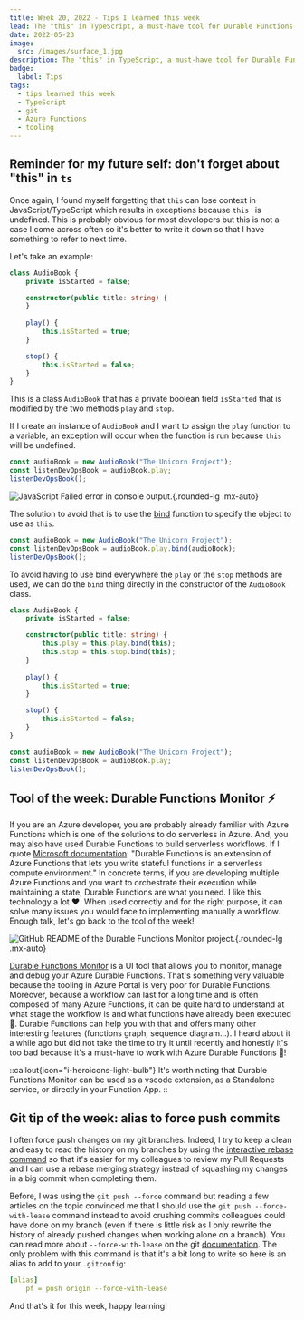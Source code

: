 ```yaml
---
title: Week 20, 2022 - Tips I learned this week
lead: The "this" in TypeScript, a must-have tool for Durable Functions, and a new git alias.
date: 2022-05-23
image:
  src: /images/surface_1.jpg
description: The "this" in TypeScript, a must-have tool for Durable Functions, and a new git alias.
badge:
  label: Tips
tags:
  - tips learned this week
  - TypeScript
  - git
  - Azure Functions
  - tooling
---
```


## Reminder for my future self: don't forget about "this" in `ts`

Once again, I found myself forgetting that `this` can lose context in JavaScript/TypeScript which results in exceptions because `this ` is undefined. This is probably obvious for most developers but this is not a case I come across often so it's better to write it down so that I have something to refer to next time.

Let's take an example:

```ts
class AudioBook {
    private isStarted = false;

    constructor(public title: string) {
    }
    
    play() {
        this.isStarted = true;
    }

    stop() {
        this.isStarted = false;
    }
}
```
This is a class `AudioBook` that has a private boolean field `isStarted` that is modified by the two methods `play` and `stop`.

If I create an instance of `AudioBook` and I want to assign the `play` function to a variable, an exception will occur when the function is run because `this` will be undefined.

```ts
const audioBook = new AudioBook("The Unicorn Project");
const listenDevOpsBook = audioBook.play;
listenDevOpsBook();
```

![JavaScript Failed error in console output.](/posts/images/w202022tips_this_1.png){.rounded-lg .mx-auto}

The solution to avoid that is to use the [bind](https://developer.mozilla.org/en-US/docs/Web/JavaScript/Reference/Global_Objects/Function/bind) function to specify the object to use as `this`.

```ts
const audioBook = new AudioBook("The Unicorn Project");
const listenDevOpsBook = audioBook.play.bind(audioBook);
listenDevOpsBook();
```

To avoid having to use bind everywhere the `play` or the `stop` methods are used, we can do the `bind` thing directly in the constructor of the `AudioBook` class.

```ts
class AudioBook {
    private isStarted = false;

    constructor(public title: string) {
        this.play = this.play.bind(this);
        this.stop = this.stop.bind(this);
    }
    
    play() {
        this.isStarted = true;
    }

    stop() {
        this.isStarted = false;
    }
}

const audioBook = new AudioBook("The Unicorn Project");
const listenDevOpsBook = audioBook.play;
listenDevOpsBook();
```

## Tool of the week: Durable Functions Monitor ⚡

If you are an Azure developer, you are probably already familiar with Azure Functions which is one of the solutions to do serverless in Azure. And, you may also have used Durable Functions to build serverless workflows. If I quote [Microsoft documentation](https://docs.microsoft.com/en-us/azure/azure-functions/durable/durable-functions-overview?tabs=csharp): "Durable Functions is an extension of Azure Functions that lets you write stateful functions in a serverless compute environment." In concrete terms, if you are developing multiple Azure Functions and you want to orchestrate their execution while maintaining a state, Durable Functions are what you need. I like this technology a lot ❤️. When used correctly and for the right purpose, it can solve many issues you would face to implementing manually a workflow. Enough talk, let's go back to the tool of the week!

![GitHub README of the Durable Functions Monitor project.](/posts/images/w202022tips_durablemonitor_1.png){.rounded-lg .mx-auto}

[Durable Functions Monitor](https://github.com/microsoft/DurableFunctionsMonitor) is a UI tool that allows you to monitor, manage and debug your Azure Durable Functions. That's something very valuable because the tooling in Azure Portal is very poor for Durable Functions. Moreover, because a workflow can last for a long time and is often composed of many Azure Functions, it can be quite hard to understand at what stage the workflow is and what functions have already been executed 🤔. Durable Functions can help you with that and offers many other interesting features (functions graph, sequence diagram...). I heard about it a while ago but did not take the time to try it until recently and honestly it's too bad because it's a must-have to work with Azure Durable Functions 🚀!

::callout{icon="i-heroicons-light-bulb"}
It's worth noting that Durable Functions Monitor can be used as a vscode extension, as a Standalone service, or directly in your Function App.
::

## Git tip of the week: alias to force push commits

I often force push changes on my git branches. Indeed, I try to keep a clean and easy to read the history on my branches by using the [interactive rebase command](https://www.techwatching.dev/gitcheatsheet#when-you-want-to-have-a-clean-commit-history-on-your-branch-before-creating-your-pull-request) so that it's easier for my colleagues to review my Pull Requests and I can use a rebase merging strategy instead of squashing my changes in a big commit when completing them. 

Before, I was using the `git push --force` command but reading a few articles on the topic convinced me that I should use the `git push --force-with-lease` command instead to avoid crushing commits colleagues could have done on my branch (even if there is little risk as I only rewrite the history of already pushed changes when working alone on a branch). You can read more about `--force-with-lease` on the git [documentation](https://git-scm.com/docs/git-push#Documentation/git-push.txt---force-with-leaseltrefnamegt). The only problem with this command is that it's a bit long to write so here is an alias to add to your `.gitconfig`:

```yaml
[alias]
	pf = push origin --force-with-lease
```

And that's it for this week, happy learning!